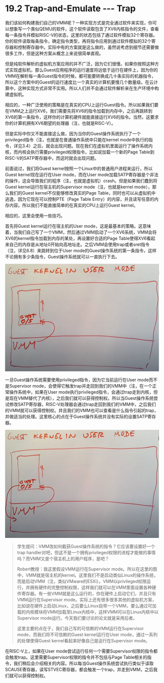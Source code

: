 # 19.2 Trap-and-Emulate --- Trap

我们该如何构建我们自己的VMM呢？一种实现方式是完全通过软件来实现，你可以想象写一个类似QEMU的软件，这个软件读取包含了XV6内核指令的文件，查看每一条指令并模拟RISC-V的状态，这里的状态包括了通过软件模拟32个寄存器。你的软件读取每条指令，确定指令类型，再将指令应用到通过软件模拟的32个寄存器和控制寄存器中。实际中有的方案就是这么做的，虽然说考虑到细节还需要做很多工作，但是这种方案从概念上来说很简单直观。

但是纯软件解析的虚拟机方案应用的并不广泛，因为它们很慢。如果你按照这种方式实现虚拟机，那么Guest应用程序的运行速度将远低于运行在硬件上，因为你的VMM在解析每一条Guest指令的时候，都可能要转换成几十条实际的机器指令，所以这个方案中的Guest的运行速度比一个真实的计算机要慢几个数量级。在云计算中，这种实现方式非常不实用。所以人们并不会通过软件解析来在生产环境中构建虚拟机。

相应的，一种广泛使用的策略是在真实的CPU上运行Guest指令。所以如果我们要在VMM之上运行XV6，我们需要先将XV6的指令加载到内存中，之后再跳转到XV6的第一条指令，这样你的计算机硬件就能直接运行XV6的指令。当然，这要求你的计算机拥有XV6期望的处理器（注，也就是RISC-V）。

但是实际中你又不能直接这么做，因为当你的Guest操作系统执行了一个privileged指令（注，也就是在普通操作系统中只能在kernel mode中执行的指令，详见3.4）之后，就会出现问题。现在我们在虚拟机里面运行了操作系统内核，而内核会执行需要privileged权限指令，比如说加载一个新的Page Table到RISC-V的SATP寄存器中，而这时就会出现问题。

前面说过，我们将Guest kernel按照一个Linux中的普通用户进程来运行，所以Guest kernel现在运行在User mode，而在User mode加载SATP寄存器是个非法的操作，这会导致我们的程序（注，也就是虚拟机）crash。但是如果我们蠢到将Guest kernel运行在宿主机的Supervisor mode（注，也就是kernel mode），那么我们的Guest kernel不仅能够修改真实的Page Table，同时也可以从虚拟机中逃逸，因为它现在可以控制PTE（Page Table Entry）的内容，并且读写任意的内存内容。所以我们不能直接简单的在真实的CPU上运行Guest kernel。

相应的，这里会使用一些技巧。

首先将Guest kernel运行在宿主机的User mode，这是最基本的策略。这意味着，当我们自己写了一个VMM，然后通过VMM启动了一个XV6系统，VMM会将XV6的kernel指令加载到内存的某处，再设置好合适的Page Table使得XV6看起来自己的内存是从地址0开始向高地址走。之后VMM会使用trap或者sret指令（注，详见6.8）来跳转到位于User mode的Guest操作系统的第一条指令，这样不论拥有多少条指令，Guest操作系统就可以一直执行下去。

![](../gitbook/assets/image%20%28728%29.png)

一旦Guest操作系统需要使用privileged指令，因为它当前运行在User mode而不是Supervisor mode，会使得它触发trap并走回到我们的VMM中（注，在一个正常操作系统中，如果在User mode执行privileged指令，会通过trap走到内核，但是现在VMM替代了内核），之后我们就可以获得控制权。所以当Guest操作系统尝试修改SATP寄存器，RISC-V处理器会通过trap走回到我们的VMM中，之后我们的VMM就可以获得控制权。并且我们的VMM也可以查看是什么指令引起的trap，并做适当的处理。这里核心的点在于Guest操作系统并没有实际的设置SATP寄存器。

![](../gitbook/assets/image%20%28727%29%20%281%29.png)



> 学生提问：VMM改如何截获Guest操作系统的指令？它应该要设置好一个trap handler对吧，但这不是一个拥有privileged权限的进程才能做的事情吗？而VMM又是个宿主机上的用户程序，是吧？
>
> Robert教授：我这里假设VMM运行在Supervisor mode。所以在这里的图中，VMM就是宿主机的kernel。这里我们不是启动类似Linux的操作系统，而是启动VMM（注，类似VMware的ESXi）。VMM以privileged权限运行，并拥有硬件的完整控制权限，这样我们就可以在VMM里面设置各种硬件寄存器。有一些VMM就是这么运行的，你在硬件上启动它们，并且只有VMM运行在Supervisor mode。实际上还有很多很多其他的虚拟机方案，比如说在硬件上启动Linux，之后要么Linux自带一个VMM，要么通过可加载的内核模块将VMM加载至Linux内核中，这样VMM可以在Linux内核中以Supervisor mode运行。今天我们要讨论的论文就是采用后者。
>
> 这里主要的点在于，我们自己写的可信赖的VMM运行在Supervisor mode，而我们将不可信赖的Guest kernel运行在User mode，通过一系列的处理使得Guest kernel看起来好像自己是运行在Supervisor mode。

在RISC-V上，如果在User mode尝试运行任何一个需要Supervisor权限的指令都会触发trap。这里需要Supervisor权限的指令并不包括与Page Table相关的指令，我们稍后会介绍相关的内容。所以每当Guest操作系统尝试执行类似于读取SCAUSE寄存器，读写STVEC寄存器，都会触发一个trap，并走到VMM，之后我们就可以获得控制权。

